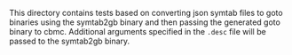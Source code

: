 This directory contains tests based on converting json symtab files to goto
binaries using the symtab2gb binary and then passing the generated goto binary
to cbmc. Additional arguments specified in the `.desc` file will be passed to
the symtab2gb binary.

